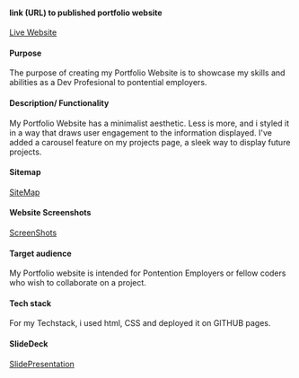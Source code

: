 #### link (URL) to published portfolio website 

[Live Website](https://konnkeryou.github.io/konkerportfoliosite/index.html)

####  Purpose 

The purpose of creating my Portfolio Website is to showcase my skills and abilities as a Dev Profesional to pontential employers. 

####  Description/ Functionality 

My Portfolio Website has a minimalist aesthetic. Less is more, and i styled it in a way that draws user engagement to the information displayed. I've added a carousel feature on my projects page, a sleek way to display future projects.  

####  Sitemap

[SiteMap](sitemap.xml)

####  Website Screenshots
[ScreenShots](docs/ScreenShots)

####  Target audience
My Portfolio website is intended for Pontention Employers or fellow coders who wish to collaborate on a project.

####  Tech stack 

For my Techstack, i used html, CSS and deployed it on GITHUB pages.

####  SlideDeck
[SlidePresentation](ppt/KonkerPortfolioSlidePresentation.pdf) 